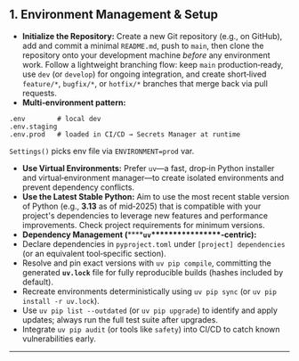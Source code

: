## 1. Environment Management & Setup  
* **Initialize the Repository:** Create a new Git repository (e.g., on GitHub), add and commit a minimal `README.md`, push to `main`, then clone the repository onto your development machine *before* any environment work. Follow a lightweight branching flow: keep `main` production‑ready, use `dev` (or `develop`) for ongoing integration, and create short‑lived `feature/*`, `bugfix/*`, or `hotfix/*` branches that merge back via pull requests.  
* **Multi‑environment pattern:**  
```text
.env        # local dev
.env.staging
.env.prod   # loaded in CI/CD → Secrets Manager at runtime
```  
`Settings()` picks env file via `ENVIRONMENT=prod` var.  
* **Use Virtual Environments:** Prefer `uv`—a fast, drop‑in Python installer and virtual‑environment manager—to create isolated environments and prevent dependency conflicts.  
* **Use the Latest Stable Python:** Aim to use the most recent stable version of Python (e.g., **3.13** as of mid‑2025) that is compatible with your project's dependencies to leverage new features and performance improvements. Check project requirements for minimum versions.  
* **Dependency Management (********`uv`****\*\*\*\*\*\*\*\*\*\*\*\*‑centric):**  
* Declare dependencies in `pyproject.toml` under `[project] dependencies` (or an equivalent tool‑specific section).  
* Resolve and pin exact versions with `uv pip compile`, committing the generated **`uv.lock`** file for fully reproducible builds (hashes included by default).  
* Recreate environments deterministically using `uv pip sync` (or `uv pip install -r uv.lock`).  
* Use `uv pip list --outdated` (or `uv pip upgrade`) to identify and apply updates; always run the full test suite after upgrades.  
* Integrate `uv pip audit` (or tools like `safety`) into CI/CD to catch known vulnerabilities early.  
---